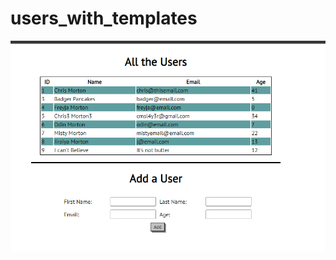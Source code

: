 # users_with_templates

<p align="center">
<img src="https://github.com/Mortr0n/users_with_templates/blob/8b3ff47da67cf496bc5f0e2eca753f289ee06668/screenshot.PNG">
</p>  
 
